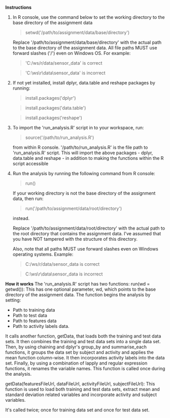**Instructions** 

1. In R console, use the command below to set the working directory to the base directory of the assignment data
   > setwd('/path/to/assignment/data/base/directory')
   
   Replace '/path/to/assignment/data/base/directory' with the actual path to the base directory of the assignment data.
   All file paths MUST use forward slashes ('/') even on Windows OS. For example:
   
   > 'C:/ws/r/data/sensor_data' is correct
   
   > 'C:\ws\r\data\sensor_data' is incorrect

3. If not yet installed, install dplyr, data.table and reshape packages by running:
	> install.packages('dplyr')
	
	> install.packages('data.table')
	
	> install.packages('reshape')
	
4. To import the 'run_analysis.R' script in to your workspace, run:
	
	> source('/path/to/run_analysis.R') 
	
	from within R console. '/path/to/run_analysis.R' is the file path to 'run_analysis.R' script. 
	This will import the above packages - dplyr, data.table and reshape - in addition to 
	making the functions within the R script accessible
	
5. Run the analysis by running the following command from R console:
	> run()
	
	If your working directory is not the base directory of the assignment data, then run:
	
	> run('/path/to/assignment/data/root/directory')
	
	instead.
	
	Replace '/path/to/assignment/data/root/directory' with the actual path to the root directory that
	contains the assignment data. I've assumed that you have NOT tampered with the structure 
	of this directory.
	
	Also, note that all paths MUST use forward slashes even on Windows operating systems. Example:
	
	> C:/ws/r/data/sensor_data is correct
	
	> C:\ws\r\data\sensor_data is incorrect
	
	
**How it works**
The 'run_analysis.R' script has two functions:
run(wd = getwd()): This has one optional parameter, wd, which points to the base directory of the assignment data. 
The function begins the analysis by setting:  
* Path to training data 
* Path to test data 
* Path to features data 
* Path to activity labels data.

It calls another function, getData, that loads both the training and test data sets. It then combines the training and test data sets into a single data set.
Then, by using chaining and dplyr's group_by and summarise_each functions, it groups the data set by subject and activity and applies the mean function column-wise. It then incorporates activity labels into the data set. Finally, by using a combination of lapply and regular expression functions, it renames the variable names.
This function is called once during the analysis.

getData(featuresFileUrl, dataFileUrl, activityFileUrl, subjectFileUrl): This function is used to load both training and test data sets, extract mean and standard deviation related variables and incorporate activity and subject variables.

It's called twice; once for training data set and once for test data set.